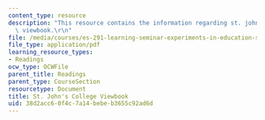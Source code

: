 ```yaml
---
content_type: resource
description: "This resource contains the information regarding st. john's college\
  \ viewbook.\r\n"
file: /media/courses/es-291-learning-seminar-experiments-in-education-spring-2003/38d2acc60f4c7a14bebeb3655c92ad6d_MITES_291S03_st_johns.pdf
file_type: application/pdf
learning_resource_types:
- Readings
ocw_type: OCWFile
parent_title: Readings
parent_type: CourseSection
resourcetype: Document
title: St. John's College Viewbook
uid: 38d2acc6-0f4c-7a14-bebe-b3655c92ad6d
---
```

